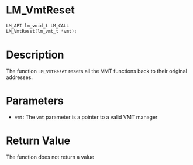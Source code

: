 # LM_VmtReset

```c
LM_API lm_void_t LM_CALL
LM_VmtReset(lm_vmt_t *vmt);
```

# Description
The function `LM_VmtReset` resets all the VMT functions back to their original addresses.

# Parameters
 - `vmt`: The `vmt` parameter is a pointer to a valid VMT manager

# Return Value
The function does not return a value
